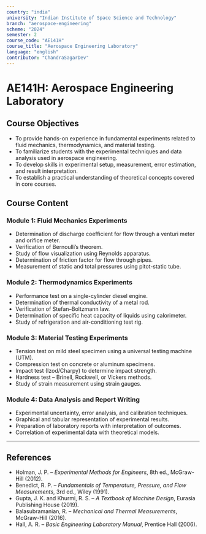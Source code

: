 ```yaml
---
country: "india"
university: "Indian Institute of Space Science and Technology"
branch: "aerospace-engineering"
scheme: "2024"
semester: 2
course_code: "AE141H"
course_title: "Aerospace Engineering Laboratory"
language: "english"
contributor: "ChandraSagarDev"
---
```


# AE141H: Aerospace Engineering Laboratory

## Course Objectives
* To provide hands-on experience in fundamental experiments related to fluid mechanics, thermodynamics, and material testing.  
* To familiarize students with the experimental techniques and data analysis used in aerospace engineering.  
* To develop skills in experimental setup, measurement, error estimation, and result interpretation.  
* To establish a practical understanding of theoretical concepts covered in core courses.  

## Course Content

### Module 1: Fluid Mechanics Experiments
* Determination of discharge coefficient for flow through a venturi meter and orifice meter.  
* Verification of Bernoulli’s theorem.  
* Study of flow visualization using Reynolds apparatus.  
* Determination of friction factor for flow through pipes.  
* Measurement of static and total pressures using pitot-static tube.  

### Module 2: Thermodynamics Experiments
* Performance test on a single-cylinder diesel engine.  
* Determination of thermal conductivity of a metal rod.  
* Verification of Stefan–Boltzmann law.  
* Determination of specific heat capacity of liquids using calorimeter.  
* Study of refrigeration and air-conditioning test rig.  

### Module 3: Material Testing Experiments
* Tension test on mild steel specimen using a universal testing machine (UTM).  
* Compression test on concrete or aluminum specimens.  
* Impact test (Izod/Charpy) to determine impact strength.  
* Hardness test – Brinell, Rockwell, or Vickers methods.  
* Study of strain measurement using strain gauges.  

### Module 4: Data Analysis and Report Writing
* Experimental uncertainty, error analysis, and calibration techniques.  
* Graphical and tabular representation of experimental results.  
* Preparation of laboratory reports with interpretation of outcomes.  
* Correlation of experimental data with theoretical models.  

---

## References

* Holman, J. P. – *Experimental Methods for Engineers*, 8th ed., McGraw-Hill (2012).  
* Benedict, R. P. – *Fundamentals of Temperature, Pressure, and Flow Measurements*, 3rd ed., Wiley (1991).  
* Gupta, J. K. and Khurmi, R. S. – *A Textbook of Machine Design*, Eurasia Publishing House (2019).  
* Balasubramanian, R. – *Mechanical and Thermal Measurements*, McGraw-Hill (2016).  
* Hall, A. R. – *Basic Engineering Laboratory Manual*, Prentice Hall (2006).
